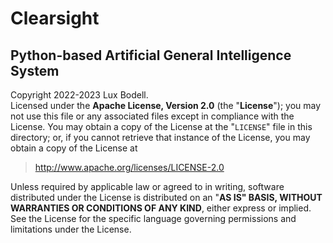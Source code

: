 # Clearsight
## Python-based Artificial General Intelligence System

Copyright 2022-2023 Lux Bodell.  
Licensed under the **Apache License, Version 2.0** (the "**License**"); you may not use this file or any associated files except in compliance with the License. You may obtain a copy of the License at the "`LICENSE`" file in this directory; or, if you cannot retrieve that instance of the License, you may obtain a copy of the License at

> http://www.apache.org/licenses/LICENSE-2.0

Unless required by applicable law or agreed to in writing, software distributed under the License is distributed on an "**AS IS" BASIS, WITHOUT WARRANTIES OR CONDITIONS OF ANY KIND**, either express or implied. See the License for the specific language governing permissions and limitations under the License.